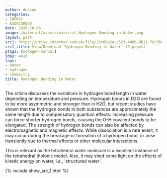 ```yaml
---
author: duncan
categories:
- ENERGY
- BIOSCIENCE
date: 2020-10-06
image: /material/assets/material_Hydrogen-Bonding-in-Water.png
layout: post
src1: https://drive.internxt.com/sh/file/20c60a2a-c523-400b-8b11-f8c7b6c15613/25d7047b5a59ac08afd864d839a9cbc380645b84ea8af556b00760e5c0b44e4d
src1_title: View/Download 'Hydrogen Bonding in Water' (9 pages)
ptags: [nokwgen-manual]
jday: 4416
tags:
- water
- hydrogen
- chemistry
title: Hydrogen Bonding in Water
---
```


The article discusses the variations in hydrogen bond length in water depending on temperature and pressure. Hydrogen bonds in D2O are found to be more asymmetric and stronger than in H2O, but recent studies have shown that the hydrogen bonds in both substances are approximately the same length due to compensatory quantum effects. Increasing pressure can force shorter hydrogen bonds, causing the O-H covalent bonds to be elongated. The strength of hydrogen bonds can also be affected by electromagnetic and magnetic effects. While dissociation is a rare event, it may occur during the breakage or formation of a hydrogen bond, or arise transiently due to thermal effects or other molecular interactions.

This is relevant as the tetrahedral water molecule is a excellent instance of the tetrahedral tholonic model.  Also, it may shed some light on the effects of kinetic energy on water, i.e., 'structured water'.



<!--more-->

{% include show_src_1.html %}
